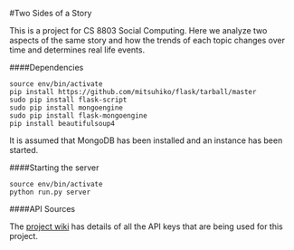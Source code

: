 #Two Sides of a Story

This is a project for CS 8803 Social Computing. Here we analyze two aspects of the same story and how the trends of each topic changes over time and determines real life events.


####Dependencies
```
source env/bin/activate
pip install https://github.com/mitsuhiko/flask/tarball/master
sudo pip install flask-script
sudo pip install mongoengine
sudo pip install flask-mongoengine
pip install beautifulsoup4
```
It is assumed that MongoDB has been installed and an instance has been started.

####Starting the server
```
source env/bin/activate
python run.py server
```

####API Sources

The [project wiki](https://github.com/anandsainath/two-sides-of-a-story/wiki) has details of all the API keys that are being used for this project.
